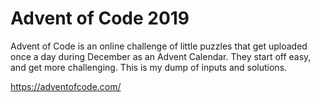 # Advent of Code 2019

Advent of Code is an online challenge of little puzzles that get uploaded once a day during December as an Advent Calendar.  They start off easy, and get more challenging.  This is my dump of inputs and solutions.

https://adventofcode.com/
